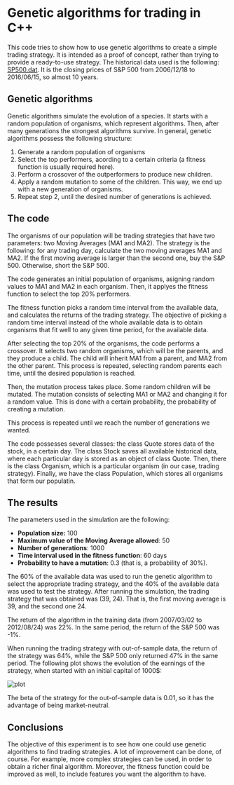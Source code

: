 # Genetic algorithms for trading in C++

This code tries to show how to use genetic algorithms to create a simple trading strategy. It is intended as a proof of concept, rather than trying to provide a ready-to-use strategy. The historical data used is the following: [SP500.dat](https://github.com/imanolperez/Genetic-algorithm-for-trading/blob/master/SP500.dat). It is the closing prices of S&P 500 from 2006/12/18 to 2016/06/15, so almost 10 years.

## Genetic algorithms

Genetic algorithms simulate the evolution of a species. It starts with a random population of organisms, which represent algorithms. Then, after many generations the strongest algorithms survive. In general, genetic algorithms possess the following structure:

1. Generate a random population of organisms
2. Select the top performers, acording to a certain criteria (a fitness function is usually required here).
3. Perform a crossover of the outperformers to produce new children.
4. Apply a random mutation to some of the children. This way, we end up with a new generation of organisms.
5. Repeat step 2, until the desired number of generations is achieved.

## The code

The organisms of our population will be trading strategies that have two parameters: two Moving Averages (MA1 and MA2). The strategy is the following: for any trading day, calculate the two moving averages MA1 and MA2. If the first moving average is larger than the second one, buy the S&P 500. Otherwise, short the S&P 500.

The code generates an initial population of organisms, asigning random values to MA1 and MA2 in each organism. Then, it applyes the fitness function to select the top 20% performers.

The fitness function picks a random time interval from the available data, and calculates the returns of the trading strategy. The objective of picking a random time interval instead of the whole available data is to obtain organisms that fit well to any given time period, for the available data.

After selecting the top 20% of the organisms, the code performs a crossover. It selects two random organisms, which will be the parents, and they produce a child. The child will inherit MA1 from a parent, and MA2 from the other parent. This process is repeated, selecting random parents each time, until the desired population is reached.

Then, the mutation process takes place. Some random children will be mutated. The mutation consists of selecting MA1 or MA2 and changing it for a random value. This is done with a certain probability, the probability of creating a mutation.

This process is repeated until we reach the number of generations we wanted.

The code possesses several classes: the class Quote stores data of the stock, in a certain day. The class Stock saves all available historical data, where each particular day is stored as an object of class Quote. Then, there is the class Organism, which is a particular organism (in our case, trading strategy). Finally, we have the class Population, which stores all organisms that form our populatin.

## The results

The parameters used in the simulation are the following:

- **Population size:** 100
- **Maximum value of the Moving Average allowed**: 50
- **Number of generations**: 1000
- **Time interval used in the fitness function**: 60 days
- **Probability to have a mutation**: 0.3 (that is, a probability of 30%).

The 60% of the available data was used to run the genetic algorithm to select the appropriate trading strategy, and the 40% of the available data was used to test the strategy. After running the simulation, the trading strategy that was obtained was (39, 24). That is, the first moving average is 39, and the second one 24.

The return of the algorithm in the training data (from 2007/03/02 to 2012/08/24) was 22%. In the same period, the return of the S&P 500 was -1%.

When running the trading strategy with out-of-sample data, the return of the strategy was 64%, while the S&P 500 only returned 47% in the same period. The following plot shows the evolution of the earnings of the strategy, when started with an initial capital of 1000$:

![plot](https://raw.githubusercontent.com/imanolperez/Genetic-algorithm-for-trading-in-cpp/master/results/returns_out_of_sample.jpg)

The beta of the strategy for the out-of-sample data is 0.01, so it has the advantage of being market-neutral.


## Conclusions

The objective of this experiment is to see how one could use genetic algorithms to find trading strategies. A lot of improvement can be done, of course. For example, more complex strategies can be used, in order to obtain a richer final algorithm. Moreover, the fitness function could be improved as well, to include features you want the algorithm to have.

